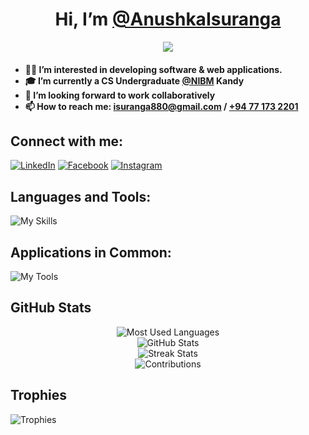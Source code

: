 <h1 align="center">Hi, I’m <a href="https://anushkaisuranga.github.io/">@AnushkaIsuranga</a></h1>
<p align="center">
  <a href="https://visitcount.itsvg.in">
    <img src="https://visitcount.itsvg.in/api?id=AnushkaIsuranga&label=Profile%20Views&color=8&icon=1&pretty=true" />
  </a>
</p>

<h4>
  <ul>
    <li>👨‍💻 I’m interested in developing software & web applications.</li>
    <li>🎓 I’m currently a CS Undergraduate <a href="https://www.nibm.lk/" target="_blank">@NIBM</a> Kandy</li>
    <li>🤝 I’m looking forward to work collaboratively</li>
    <li>📫 How to reach me: <a href="mailto:isuranga880@gmail.com" target="_blank">isuranga880@gmail.com</a> / <a href="https://wa.me/+94771732201" target="_blank">+94 77 173 2201</a></li>
  </ul>
</h2>

## Connect with me:

[![LinkedIn](https://img.shields.io/badge/-LinkedIn-blue?style=flat&logo=linkedin&logoColor=white&link=https://www.linkedin.com/in/anushka-isuranga/)](https://www.linkedin.com/in/anushka-isuranga/)
[![Facebook](https://img.shields.io/badge/-Facebook-blue?style=flat&logo=facebook&logoColor=white&link=https://www.facebook.com/anush.780/)](https://www.facebook.com/anush.780/)
[![Instagram](https://img.shields.io/badge/-Instagram-purple?style=flat&logo=instagram&logoColor=white&link=https://www.instagram.com/aka_andy_780/)](https://www.instagram.com/aka_andy_780/)

## Languages and Tools:

![My Skills](https://skillicons.dev/icons?i=cs,dotnet,c,cpp,html,css,javascript,php,bootstrap,vite,react,tailwind,mysql,python,kotlin,java,nodejs,mongodb,maven,spring)


## Applications in Common:

![My Tools](https://skillicons.dev/icons?i=windows,vscode,visualstudio,figma,github,pr,postman,androidstudio,stackoverflow)

## GitHub Stats

<p align="center">
  <img src="https://github-readme-stats.vercel.app/api/top-langs/?username=AnushkaIsuranga&layout=compact&hide_border=true&langs_count=10&theme=tokyonight" alt="Most Used Languages"><br>
  <img src="https://github-readme-stats.vercel.app/api?username=AnushkaIsuranga&show_icons=true&hide_border=true&theme=tokyonight" alt="GitHub Stats"><br>
  <img src="https://github-readme-streak-stats.herokuapp.com/?user=AnushkaIsuranga&hide_border=true&theme=tokyonight" alt="Streak Stats"><br>
  <img src="https://github-contributor-stats.vercel.app/api?username=AnushkaIsuranga&hide_border=true&theme=tokyonight" alt="Contributions"><br>
</p>

## Trophies

<img src="https://github-profile-trophy.vercel.app/?username=AnushkaIsuranga&theme=onestar" alt="Trophies" align="center">



<!---
AnushkaIsuranga/AnushkaIsuranga is a ✨ special ✨ repository because its `README.md` (this file) appears on your GitHub profile.
You can click the Preview link to take a look at your changes.
--->
